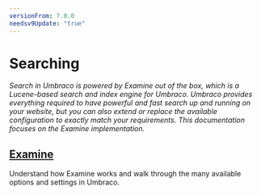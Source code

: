 ```yaml
---
versionFrom: 7.0.0
needsv9Update: "true"
---
```


# Searching

_Search in Umbraco is powered by Examine out of the box, which is a Lucene-based search and index engine for Umbraco. Umbraco provides everything required to have powerful and fast search up and running on your website, but you can also extend or replace the available configuration to exactly match your requirements. This documentation focuses on the Examine implementation._

## [Examine](Examine/index.md)

Understand how Examine works and walk through the many available options and settings in Umbraco.
